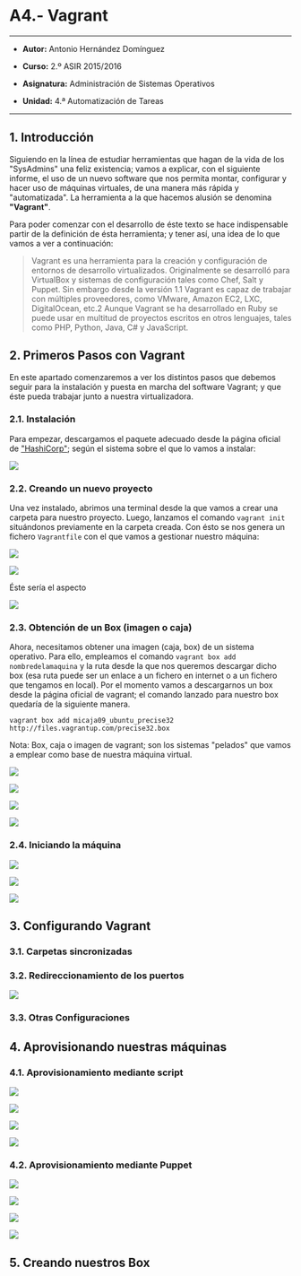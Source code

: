 # A4.- Vagrant

***

* **Autor:**  Antonio Hernández Domínguez
* **Curso:** 2.º ASIR 2015/2016
* **Asignatura:** Administración de Sistemas Operativos
* **Unidad:** 4.ª Automatización de Tareas

***

## 1. Introducción

Siguiendo en la línea de estudiar herramientas que hagan de la vida de los "SysAdmins" una feliz existencia; vamos a explicar, con el siguiente informe, el uso de un nuevo software que nos permita montar, configurar y hacer uso de máquinas virtuales, de una manera más rápida y "automatizada". La herramienta a la que hacemos alusión se denomina **"Vagrant"**.
	
Para poder comenzar con el desarrollo de éste texto se hace indispensable partir de la definición de ésta herramienta; y tener así, una idea de lo que vamos a ver a continuación:
	
>Vagrant es una herramienta para la creación y configuración de entornos de desarrollo virtualizados. Originalmente se desarrolló para VirtualBox y sistemas de configuración tales como Chef, Salt y Puppet. Sin embargo desde la versión 1.1 Vagrant es capaz de trabajar con múltiples proveedores, como VMware, Amazon EC2, LXC, DigitalOcean, etc.2 Aunque Vagrant se ha desarrollado en Ruby se puede usar en multitud de proyectos escritos en otros lenguajes, tales como PHP, Python, Java, C# y JavaScript.
>
	
## 2. Primeros Pasos con Vagrant

En este apartado comenzaremos a ver los distintos pasos que debemos seguir para la instalación y puesta en marcha del software Vagrant; y que éste pueda trabajar junto a nuestra virtualizadora. 
### 2.1. Instalación

Para empezar, descargamos el paquete adecuado desde la página oficial de ["HashiCorp"](https://www.vagrantup.com/downloads.html); según el sistema sobre el que lo vamos a instalar:
![](screenshots/00.png)

### 2.2. Creando un nuevo proyecto

Una vez instalado, abrimos una terminal desde la que vamos a crear una carpeta para nuestro proyecto. Luego, lanzamos el comando `vagrant init` situándonos previamente en la carpeta creada. Con ésto se nos genera un fichero `Vagrantfile` con el que vamos a gestionar nuestro máquina:

![](screenshots/gettingstarted.gif)

![](screenshots/01.png)

Éste sería el aspecto
![](screenshots/02.png)
### 2.3. Obtención de un Box (imagen o caja)

Ahora, necesitamos obtener una imagen (caja, box) de un sistema operativo. Para ello, empleamos el comando `vagrant box add nombredelamaquina` y la ruta desde la que nos queremos descargar dicho box (esa ruta puede ser un enlace a un fichero en internet o a un fichero que tengamos en local).
Por el momento vamos a descargarnos un box desde la página oficial de vagrant; el comando lanzado para nuestro box quedaría de la siguiente manera.

`vagrant box add micaja09_ubuntu_precise32 http://files.vagrantup.com/precise32.box`

Nota: Box, caja o imagen de vagrant; son los sistemas "pelados" que vamos a emplear como base de nuestra máquina virtual.

![](screenshots/boxdonwload.gif)

![](screenshots/03.png)

![](screenshots/04.png)

![](screenshots/05.png)

### 2.4. Iniciando la máquina

![](screenshots/06.png)

![](screenshots/07.png)

![](screenshots/07b.png)

## 3. Configurando Vagrant
### 3.1. Carpetas sincronizadas
### 3.2. Redireccionamiento de los puertos


![](screenshots/08.png)

### 3.3. Otras Configuraciones

## 4. Aprovisionando nuestras máquinas
### 4.1. Aprovisionamiento mediante script

![](screenshots/09.png)

![](screenshots/09b.png)

![](screenshots/10.png)

![](screenshots/11.png)

### 4.2. Aprovisionamiento mediante Puppet

![](screenshots/12.png)

![](screenshots/13.png)

![](screenshots/14.png)

![](screenshots/15.png)

## 5. Creando nuestros Box
